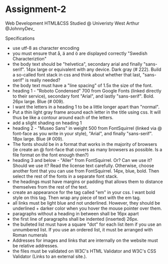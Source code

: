 # Assignment-2
Web Development HTML&amp;CSS
Studied @ Univeristy West
Arthur @JohnnyDev_

Specifications
- use utf-8 as character encoding
- you must ensure that å, ä and ö are displayed correctly "Swedish Characteriztion"
- the body text should be "helvetica", secondary arial and finally "sans-serif". 14px large or equivalent with any device. Dark gray (# 222). Build a so-called font stack in css     and think about whether that last, "sans-serif" is really needed?
- the body text must have a "line spacing" of 1.5x the size of the font.
- heading 1 - "Roboto Condensed" 700 from Google Fonts (linked directly to their service), secondary font "Arial", and lastly "sans-serif". Bold. 26px large. Blue (# 009).
- I want the letters in a heading 1 to be a little longer apart than "normal".
- Put a thin light gray frame around each letter in the title using css. It will thus be like a contour around each of the letters.
- add a slight shading on heading 1
- heading 2 - "Museo Sans" in weight 500 from FontSquirrel (linked via @ font-face as you write in your style), "Arial", and finally "sans-serif". 18px large. Blue (# 009). 
- The fonts should be in a format that works in the majority of browsers (ie create an @ font-face that covers as many browsers as possible. Is a file format on the font enough     then?)
- heading 3 and below - "Aller" from FontSquirrel. Or? Can we use it? Should we use it? Read the license text carefully. Otherwise, choose another font that you can use from         FontSquirrel. 14px, blue, bold. Then select the rest of the fonts in a separate font stack.
- the headings must have margins or padding that allows them to distance themselves from the rest of the text.
- create an appearance for the tag called "em" in your css. I want bold style on this tag. Then wrap any piece of text with the em tag.
- all links must be light blue and not underlined. However, they should be underlined + darker color when you hover the mouse pointer over them.
- paragraphs without a heading in between shall be 16px apart
- the first line of paragraphs shall be indented (inserted) 26px.
- the bulleted list must have a square "dot" for each list item if you use an unnumbered list. If you use an ordered list, it must be arranged with Roman numerals
- Addresses for images and links that are internally on the website must be relative addresses.
- the files must be validated on W3C's HTML Validator and W3C's CSS Validator (Links to an external site.).
